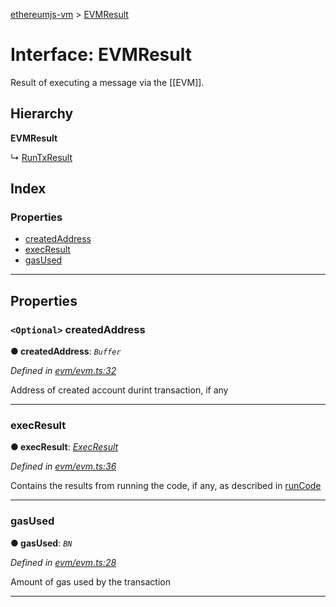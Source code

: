 [ethereumjs-vm](../README.md) > [EVMResult](../interfaces/evmresult.md)

# Interface: EVMResult

Result of executing a message via the \[\[EVM\]\].

## Hierarchy

**EVMResult**

↳  [RunTxResult](runtxresult.md)

## Index

### Properties

* [createdAddress](evmresult.md#createdaddress)
* [execResult](evmresult.md#execresult)
* [gasUsed](evmresult.md#gasused)

---

## Properties

<a id="createdaddress"></a>

### `<Optional>` createdAddress

**● createdAddress**: *`Buffer`*

*Defined in [evm/evm.ts:32](https://github.com/ethereumjs/ethereumjs-vm/blob/439570a/lib/evm/evm.ts#L32)*

Address of created account durint transaction, if any

___
<a id="execresult"></a>

###  execResult

**● execResult**: *[ExecResult](execresult.md)*

*Defined in [evm/evm.ts:36](https://github.com/ethereumjs/ethereumjs-vm/blob/439570a/lib/evm/evm.ts#L36)*

Contains the results from running the code, if any, as described in [runCode](../classes/vm.md#runcode)

___
<a id="gasused"></a>

###  gasUsed

**● gasUsed**: *`BN`*

*Defined in [evm/evm.ts:28](https://github.com/ethereumjs/ethereumjs-vm/blob/439570a/lib/evm/evm.ts#L28)*

Amount of gas used by the transaction

___

